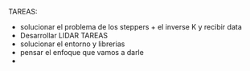 TAREAS: 
- solucionar el problema de los steppers + el inverse K y recibir data
- Desarrollar LIDAR
TAREAS
- solucionar el entorno y librerias
- pensar el enfoque que vamos a darle 
- 
